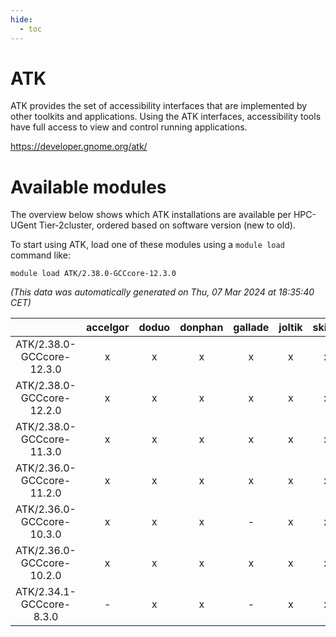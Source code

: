 ```yaml
---
hide:
  - toc
---
```


ATK
===


ATK provides the set of accessibility interfaces that are implemented by other toolkits and applications. Using the ATK interfaces, accessibility tools have full access to view and control running applications.

https://developer.gnome.org/atk/
# Available modules


The overview below shows which ATK installations are available per HPC-UGent Tier-2cluster, ordered based on software version (new to old).

To start using ATK, load one of these modules using a `module load` command like:

```shell
module load ATK/2.38.0-GCCcore-12.3.0
```

*(This data was automatically generated on Thu, 07 Mar 2024 at 18:35:40 CET)*  

| |accelgor|doduo|donphan|gallade|joltik|skitty|
| :---: | :---: | :---: | :---: | :---: | :---: | :---: |
|ATK/2.38.0-GCCcore-12.3.0|x|x|x|x|x|x|
|ATK/2.38.0-GCCcore-12.2.0|x|x|x|x|x|x|
|ATK/2.38.0-GCCcore-11.3.0|x|x|x|x|x|x|
|ATK/2.36.0-GCCcore-11.2.0|x|x|x|x|x|x|
|ATK/2.36.0-GCCcore-10.3.0|x|x|x|-|x|x|
|ATK/2.36.0-GCCcore-10.2.0|x|x|x|x|x|x|
|ATK/2.34.1-GCCcore-8.3.0|-|x|x|-|x|x|
